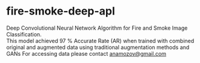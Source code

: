 # fire-smoke-deep-apl
Deep Convolutional Neural Network Algorithm for Fire and Smoke Image Classification. <br/>
This model achieved 97 % Accurate Rate (AR) when trained with combined original and augmented data using traditional augmentation methods and GANs 
For accessing data please contact anamozov@gmail.com
